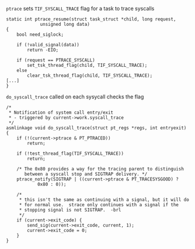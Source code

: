 ```ptrace``` sets ```TIF_SYSCALL_TRACE``` flag for a task to trace syscalls

```
static int ptrace_resume(struct task_struct *child, long request,
			 unsigned long data)
{
	bool need_siglock;

	if (!valid_signal(data))
		return -EIO;

	if (request == PTRACE_SYSCALL)
		set_tsk_thread_flag(child, TIF_SYSCALL_TRACE);
	else
		clear_tsk_thread_flag(child, TIF_SYSCALL_TRACE);
[...]
}
```

```do_syscall_trace``` called on each sysycall checks the flag

```
/*
 * Notification of system call entry/exit
 * - triggered by current->work.syscall_trace
 */
asmlinkage void do_syscall_trace(struct pt_regs *regs, int entryexit)
{
	if (!(current->ptrace & PT_PTRACED))
		return;

	if (!test_thread_flag(TIF_SYSCALL_TRACE))
		return;

	/* The 0x80 provides a way for the tracing parent to distinguish
	   between a syscall stop and SIGTRAP delivery. */
	ptrace_notify(SIGTRAP | ((current->ptrace & PT_TRACESYSGOOD) ?
			0x80 : 0));

	/*
	 * this isn't the same as continuing with a signal, but it will do
	 * for normal use.  strace only continues with a signal if the
	 * stopping signal is not SIGTRAP.  -brl
	 */
	if (current->exit_code) {
		send_sig(current->exit_code, current, 1);
		current->exit_code = 0;
	}
}
```

